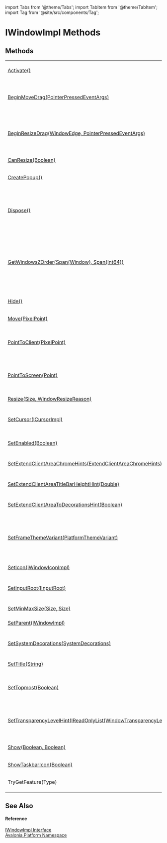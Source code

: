 import Tabs from '@theme/Tabs'; 
import TabItem from '@theme/TabItem'; 
import Tag from '@site/src/components/Tag'; 

# IWindowImpl Methods




## Methods
<table>
<tr>
<td><a href="M_Avalonia_Platform_IWindowBaseImpl_Activate">Activate()</a></td>
<td>Activates the window.<br />(Inherited from <a href="T_Avalonia_Platform_IWindowBaseImpl">IWindowBaseImpl</a>)</td>
</tr>
<tr>
<td><a href="M_Avalonia_Platform_IWindowImpl_BeginMoveDrag">BeginMoveDrag(PointerPressedEventArgs)</a></td>
<td>Starts moving a window with left button being held. Should be called from left mouse button press event handler.</td>
</tr>
<tr>
<td><a href="M_Avalonia_Platform_IWindowImpl_BeginResizeDrag">BeginResizeDrag(WindowEdge, PointerPressedEventArgs)</a></td>
<td>Starts resizing a window. This function is used if an application has window resizing controls. Should be called from left mouse button press event handler</td>
</tr>
<tr>
<td><a href="M_Avalonia_Platform_IWindowImpl_CanResize">CanResize(Boolean)</a></td>
<td>Enables or disables resizing of the window</td>
</tr>
<tr>
<td><a href="M_Avalonia_Platform_ITopLevelImpl_CreatePopup">CreatePopup()</a></td>
<td><br />(Inherited from <a href="T_Avalonia_Platform_ITopLevelImpl">ITopLevelImpl</a>)</td>
</tr>
<tr>
<td><a href="https://learn.microsoft.com/dotnet/api/system.idisposable.dispose" target="_blank" rel="noopener noreferrer">Dispose()</a></td>
<td>Performs application-defined tasks associated with freeing, releasing, or resetting unmanaged resources.<br />(Inherited from <a href="https://learn.microsoft.com/dotnet/api/system.idisposable" target="_blank" rel="noopener noreferrer">IDisposable</a>)</td>
</tr>
<tr>
<td><a href="M_Avalonia_Platform_IWindowImpl_GetWindowsZOrder">GetWindowsZOrder(Span(Window), Span(Int64))</a></td>
<td>Fills zOrder with numbers that represent the relative order of the windows in the z-order. The topmost window should have the highest number. Both the windows and zOrder lists are expected to be the same length.</td>
</tr>
<tr>
<td><a href="M_Avalonia_Platform_IWindowBaseImpl_Hide">Hide()</a></td>
<td>Hides the window.<br />(Inherited from <a href="T_Avalonia_Platform_IWindowBaseImpl">IWindowBaseImpl</a>)</td>
</tr>
<tr>
<td><a href="M_Avalonia_Platform_IWindowImpl_Move">Move(PixelPoint)</a></td>
<td>Sets the client size of the top level.</td>
</tr>
<tr>
<td><a href="M_Avalonia_Platform_ITopLevelImpl_PointToClient">PointToClient(PixelPoint)</a></td>
<td>Converts a point from screen to client coordinates.<br />(Inherited from <a href="T_Avalonia_Platform_ITopLevelImpl">ITopLevelImpl</a>)</td>
</tr>
<tr>
<td><a href="M_Avalonia_Platform_ITopLevelImpl_PointToScreen">PointToScreen(Point)</a></td>
<td>Converts a point from client to screen coordinates.<br />(Inherited from <a href="T_Avalonia_Platform_ITopLevelImpl">ITopLevelImpl</a>)</td>
</tr>
<tr>
<td><a href="M_Avalonia_Platform_IWindowImpl_Resize">Resize(Size, WindowResizeReason)</a></td>
<td>Sets the client size of the top level.</td>
</tr>
<tr>
<td><a href="M_Avalonia_Platform_ITopLevelImpl_SetCursor">SetCursor(ICursorImpl)</a></td>
<td>Sets the cursor associated with the toplevel.<br />(Inherited from <a href="T_Avalonia_Platform_ITopLevelImpl">ITopLevelImpl</a>)</td>
</tr>
<tr>
<td><a href="M_Avalonia_Platform_IWindowImpl_SetEnabled">SetEnabled(Boolean)</a></td>
<td>Disables the window for example when a modal dialog is open.</td>
</tr>
<tr>
<td><a href="M_Avalonia_Platform_IWindowImpl_SetExtendClientAreaChromeHints">SetExtendClientAreaChromeHints(ExtendClientAreaChromeHints)</a></td>
<td>Sets hints that configure how the client area extends.</td>
</tr>
<tr>
<td><a href="M_Avalonia_Platform_IWindowImpl_SetExtendClientAreaTitleBarHeightHint">SetExtendClientAreaTitleBarHeightHint(Double)</a></td>
<td>Sets how big the non-client titlebar area should be.</td>
</tr>
<tr>
<td><a href="M_Avalonia_Platform_IWindowImpl_SetExtendClientAreaToDecorationsHint">SetExtendClientAreaToDecorationsHint(Boolean)</a></td>
<td>Sets if the ClientArea is extended into the non-client area.</td>
</tr>
<tr>
<td><a href="M_Avalonia_Platform_ITopLevelImpl_SetFrameThemeVariant">SetFrameThemeVariant(PlatformThemeVariant)</a></td>
<td>Sets the PlatformThemeVariant on the frame if it should be dark or light. Also applies for the mobile status bar.<br />(Inherited from <a href="T_Avalonia_Platform_ITopLevelImpl">ITopLevelImpl</a>)</td>
</tr>
<tr>
<td><a href="M_Avalonia_Platform_IWindowImpl_SetIcon">SetIcon(IWindowIconImpl)</a></td>
<td>Sets the icon of this window.</td>
</tr>
<tr>
<td><a href="M_Avalonia_Platform_ITopLevelImpl_SetInputRoot">SetInputRoot(IInputRoot)</a></td>
<td>Sets the IInputRoot for the toplevel.<br />(Inherited from <a href="T_Avalonia_Platform_ITopLevelImpl">ITopLevelImpl</a>)</td>
</tr>
<tr>
<td><a href="M_Avalonia_Platform_IWindowImpl_SetMinMaxSize">SetMinMaxSize(Size, Size)</a></td>
<td>Minimum width of the window.</td>
</tr>
<tr>
<td><a href="M_Avalonia_Platform_IWindowImpl_SetParent">SetParent(IWindowImpl)</a></td>
<td>Sets the parent of the window.</td>
</tr>
<tr>
<td><a href="M_Avalonia_Platform_IWindowImpl_SetSystemDecorations">SetSystemDecorations(SystemDecorations)</a></td>
<td>Enables or disables system window decorations (title bar, buttons, etc)</td>
</tr>
<tr>
<td><a href="M_Avalonia_Platform_IWindowImpl_SetTitle">SetTitle(String)</a></td>
<td>Sets the title of the window.</td>
</tr>
<tr>
<td><a href="M_Avalonia_Platform_IWindowBaseImpl_SetTopmost">SetTopmost(Boolean)</a></td>
<td>Sets whether this window appears on top of all other windows<br />(Inherited from <a href="T_Avalonia_Platform_IWindowBaseImpl">IWindowBaseImpl</a>)</td>
</tr>
<tr>
<td><a href="M_Avalonia_Platform_ITopLevelImpl_SetTransparencyLevelHint">SetTransparencyLevelHint(IReadOnlyList(WindowTransparencyLevel))</a></td>
<td>Sets the <a href="T_Avalonia_Controls_WindowTransparencyLevel">WindowTransparencyLevel</a> hint of the TopLevel.<br />(Inherited from <a href="T_Avalonia_Platform_ITopLevelImpl">ITopLevelImpl</a>)</td>
</tr>
<tr>
<td><a href="M_Avalonia_Platform_IWindowBaseImpl_Show">Show(Boolean, Boolean)</a></td>
<td>Shows the window.<br />(Inherited from <a href="T_Avalonia_Platform_IWindowBaseImpl">IWindowBaseImpl</a>)</td>
</tr>
<tr>
<td><a href="M_Avalonia_Platform_IWindowImpl_ShowTaskbarIcon">ShowTaskbarIcon(Boolean)</a></td>
<td>Enables or disables the taskbar icon</td>
</tr>
<tr>
<td>TryGetFeature(Type)</td>
<td><br />(Inherited from IOptionalFeatureProvider)</td>
</tr>
</table>

## See Also


#### Reference
<a href="T_Avalonia_Platform_IWindowImpl">IWindowImpl Interface</a>  
<a href="N_Avalonia_Platform">Avalonia.Platform Namespace</a>  
